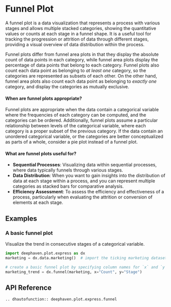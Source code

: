 # Funnel Plot

A funnel plot is a data visualization that represents a process with various stages and allows multiple stacked categories, showing the quantitative values or counts at each stage in a funnel shape. It is a useful tool for tracking the progression or attrition of data through different stages, providing a visual overview of data distribution within the process.

Funnel plots differ from funnel area plots in that they display the absolute count of data points in each category, while funnel area plots display the percentage of data points that belong to each category. Funnel plots also count each data point as belonging to _at least one_ category, so the categories are represented as subsets of each other. On the other hand, funnel area plots also count each data point as belonging to _exactly one_ category, and display the categories as mutually exclusive.

#### When are funnel plots appropriate?

Funnel plots are appropriate when the data contain a categorical variable where the frequencies of each category can be computed, and the categories can be ordered. Additionally, funnel plots assume a particular relationship between levels of the categorical variable, where each category is a proper subset of the previous category. If the data contain an unordered categorical variable, or the categories are better conceptualized as parts of a whole, consider a pie plot instead of a funnel plot.

#### What are funnel plots useful for?

- **Sequential Processes**: Visualizing data within sequential processes, where data typically funnels through various stages.
- **Data Distribution**: When you want to gain insights into the distribution of data at each stage within a process, and you can represent multiple categories as stacked bars for comparative analysis.
- **Efficiency Assessment**: To assess the efficiency and effectiveness of a process, particularly when evaluating the attrition or conversion of elements at each stage.

## Examples

### A basic funnel plot

Visualize the trend in consecutive stages of a categorical variable.

```python order=marketing_trend,marketing
import deephaven.plot.express as dx
marketing = dx.data.marketing()  # import the ticking marketing dataset

# create a basic funnel plot by specifying column names for `x` and `y`
marketing_trend = dx.funnel(marketing, x="Count", y="Stage")
```

## API Reference
```{eval-rst}
.. dhautofunction:: deephaven.plot.express.funnel
```
